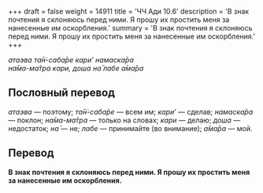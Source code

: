 +++
draft = false
weight = 14911
title = 'ЧЧ Ади 10.6'
description = 'В знак почтения я склоняюсь перед ними. Я прошу их простить меня за нанесенные им оскорбления.'
summary = 'В знак почтения я склоняюсь перед ними. Я прошу их простить меня за нанесенные им оскорбления.'
+++

_атаэва та̄н̇-саба̄ре кари’ намаска̄ра  
на̄ма-ма̄тра кари, доша на̄ лабе а̄ма̄ра_

## Пословный перевод

_атаэва_ — поэтому; _та̄н̇_\-_саба̄ре_ — всем им; _кари’_ — сделав; _намаска̄ра_ — поклон; _на̄ма_\-_ма̄тра_ — только на словах; _кари_ — делаю; _доша_ — недостаток; _на̄_ — не; _лабе_ — принимайте (во внимание); _а̄ма̄ра_ — мой.

## Перевод

**В знак почтения я склоняюсь перед ними. Я прошу их простить меня за нанесенные им оскорбления.**
